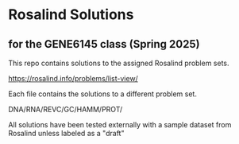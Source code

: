 # Rosalind Solutions
## for the GENE6145 class (Spring 2025)
This repo contains solutions to the assigned Rosalind problem sets.

https://rosalind.info/problems/list-view/ 

Each file contains the solutions to a different problem set. 

DNA/RNA/REVC/GC/HAMM/PROT/

All solutions have been tested externally with a sample dataset from Rosalind unless labeled as a "draft" 
